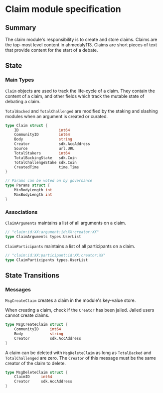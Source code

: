 # Claim module specification

## Summary

The claim module's responsibility is to create and store claims. Claims are the top-most level content in ahmedaly113. Claims are short pieces of text that provide content for the start of a debate.

## State

### Main Types

`Claim` objects are used to track the life-cycle of a claim. They contain the content of a claim, and other fields which track the mutable state of debating a claim.

`TotalBacked` and `TotalChallenged` are modified by the staking and slashing modules when an argument is created or curated.

```go
type Claim struct {
    ID                  int64
    CommunityID         int64
    Body                string
    Creator             sdk.AccAddress
    Source              url.URL
    TotalStakers        int64
    TotalBackingStake   sdk.Coin
    TotalChallengeStake sdk.Coin
    CreatedTime         time.Time
}

// Params can be voted on by governance
type Params struct {
    MinBodyLength int
    MaxBodyLength int
}
```

### Associations

`ClaimArguments` maintains a list of all arguments on a claim.

```go
// "claim:id:XX:argument:id:XX:creator:XX"
type ClaimArguments types.UserList
```

`ClaimParticipants` maintains a list of all participants on a claim.

```go
// "claim:id:XX:participant:id:XX:creator:XX"
type ClaimParticipants types.UserList
```

## State Transitions
### Messages

`MsgCreateClaim` creates a claim in the module's key-value store. 

When creating a claim, check if the `Creator` has been jailed. Jailed users cannot create claims.

```go
type MsgCreateClaim struct {
    CommunityID     int64
    Body            string
    Creator         sdk.AccAddress
}
```

A claim can be deleted with `MsgDeleteClaim` as long as `TotalBacked` and `TotalChallenged` are zero. The `Creator` of this message must be the same creator of the claim to delete.

```go
type MsgDeleteClaim struct {
    ClaimID     int64
    Creator     sdk.AccAddress
}
```
